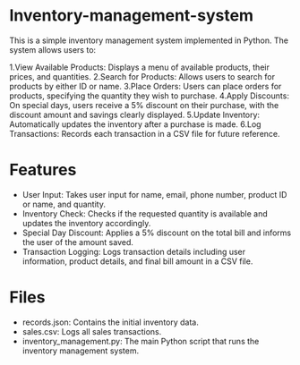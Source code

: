 # Inventory-management-system
This is a simple inventory management system implemented in Python. The system allows users to:

1.View Available Products: Displays a menu of available products, their prices, and quantities.
2.Search for Products: Allows users to search for products by either ID or name.
3.Place Orders: Users can place orders for products, specifying the quantity they wish to purchase.
4.Apply Discounts: On special days, users receive a 5% discount on their purchase, with the discount amount and savings clearly displayed.
5.Update Inventory: Automatically updates the inventory after a purchase is made.
6.Log Transactions: Records each transaction in a CSV file for future reference.

# Features 
* User Input: Takes user input for name, email, phone number, product ID or name, and quantity.
* Inventory Check: Checks if the requested quantity is available and updates the inventory accordingly.
* Special Day Discount: Applies a 5% discount on the total bill and informs the user of the amount saved.
* Transaction Logging: Logs transaction details including user information, product details, and final bill amount in a CSV file.

# Files
* records.json: Contains the initial inventory data.
* sales.csv: Logs all sales transactions.
* inventory_management.py: The main Python script that runs the inventory management system.
